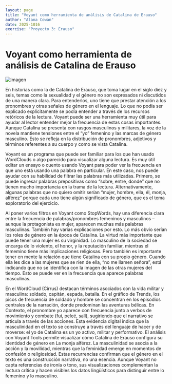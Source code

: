 ```yaml
---
layout: page
title: "Voyant como herramienta de análisis de Catalina de Erauso"
author: "Alana Cowan"
date: 2025-1016
exercise: "Proyecto 3: Erauso"
---
```


# Voyant como herramienta de análisis de Catalina de Erauso

![imagen](URL)

En historias como la de Catalina de Erauso, que toma lugar en el siglo diez y seis, temas como la sexualidad y el género no son expresados ni discutidos de una manera clara. Para entenderlos, uno tiene que prestar atención a los pronombres y otras señales de género en el lenguaje. Lo que no podía ser explicado explícitamente se podía entender a través de los recursos retóricos de la lectura. Voyant puede ser una herramienta muy útil para ayudar al lector entender mejor la frecuencia de estas cosas importantes. Aunque Catalina se presenta con rasgos masculinos y militares, la voz de la novela mantiene tensiones entre el “yo” femenino y las marcas de género masculino. Esto se refleja en la distribución de pronombres, adjetivos y términos referentes a su cuerpo y como se vista Catalina.

Voyant es un programa que puede ser familiar para los que han usado WordClouds o algo parecido para visualizar alguna lectura. Es muy útil editar un ensayo o cuento usando Voyant para poder ver la frecuencia en que uno está usando una palabra en particular. En este caso, nos puede ayudar con su habilidad de filtrar las palabras más utilizadas. Primero, se puede ingresar palabras prepositivas como “sobre, entre, donde” que no tienen mucho importancia en la trama de la lectura. Alternativamente, algunas palabras que no quiero omitir serían “mujer, hombre, ella, él, monja, alférez” porque cada uno tiene algún significado de género, que es el tema exploratorio del ejercicio.

Al poner varios filtros en Voyant como StopWords, hay una diferencia clara entre la frecuencia de palabras/pronombres femeninos y masculinos – aunque la protagonista es mujer, aparecen muchas más palabras masculinas. También hay varias explicaciones por esto. Lo más obvio serían los roles de género en la época de Catalina. La virtud más importante que puede tener una mujer es su virginidad. Lo masculino de la sociedad se encarga de lo violento, el honor, y la reputación familiar, mientras el fememino tiene más implicaciones religiosas. Pero también es importante tener en mente la relación que tiene Catalina con su propio género. Cuando ella les dice a las mujeres que se ríen de ella, “no me llamen señora”, está indicando que no se identifica con la imagen de las otras mujeres del tiempo. Esto se puede ver en la frecuencia que aparece palabras masculinas. 

En el WordCloud (Cirrus) destacan términos asociados con la vida militar y masculina: soldado, capitán, espada, batalla. En el gráfico de Trends, los picos de frecuencia de soldado y hombre se concentran en los episodios centrales de la narración, donde predominan las aventuras bélicas. En Contexto, el pronombre yo aparece con frecuencia junto a verbos de movimiento y combate (fui, peleé, salí), sugiriendo que el narrativo se articula a través de las acciones. Esta evidencia digital indica que la masculinidad en el texto se construye a través del lenguaje de hacer y de moverse: el yo de Catalina es un yo activo, militar y performativo.
El análisis con Voyant Tools permite visualizar cómo Catalina de Erauso configura su identidad de género en La monja alférez. La masculinidad se asocia a la acción y la movilidad, mientras que la feminidad emerge en momentos de confesión o religiosidad. Estas recurrencias confirman que el género en el texto es una construcción narrativa, no una esencia. Aunque Voyant no capta referencias de ironía o tono, sus visualizaciones complementan la lectura crítica y hacen visibles los datos lingüísticos para distinguir entre lo femenino y lo masculino.
